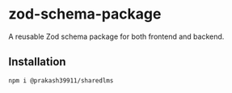 # zod-schema-package

A reusable Zod schema package for both frontend and backend.

## Installation

```bash
npm i @prakash39911/sharedlms
```
